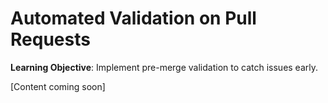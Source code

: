 # Automated Validation on Pull Requests

**Learning Objective**: Implement pre-merge validation to catch issues early.

[Content coming soon]
